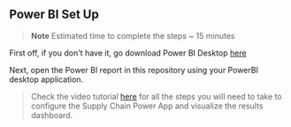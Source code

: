 ## Power BI Set Up

> **Note**
> Estimated time to complete the steps ~ 15 minutes

First off, if you don't have it, go download Power BI Desktop [here](https://www.microsoft.com/en-us/download/details.aspx?id=58494)

Next, open the Power BI report in this repository using your PowerBI desktop application.

> Check the video tutorial [here](https://www.youtube.com/watch?v=s5Vlp7gr1H4) for all the steps you will need to take to configure the Supply Chain Power App and visualize the results dashboard.
